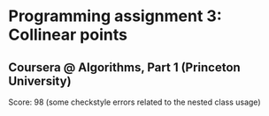 # Programming assignment 3: Collinear points
## Coursera @ Algorithms, Part 1 (Princeton University)

Score: 98 (some checkstyle errors related to the nested class usage)